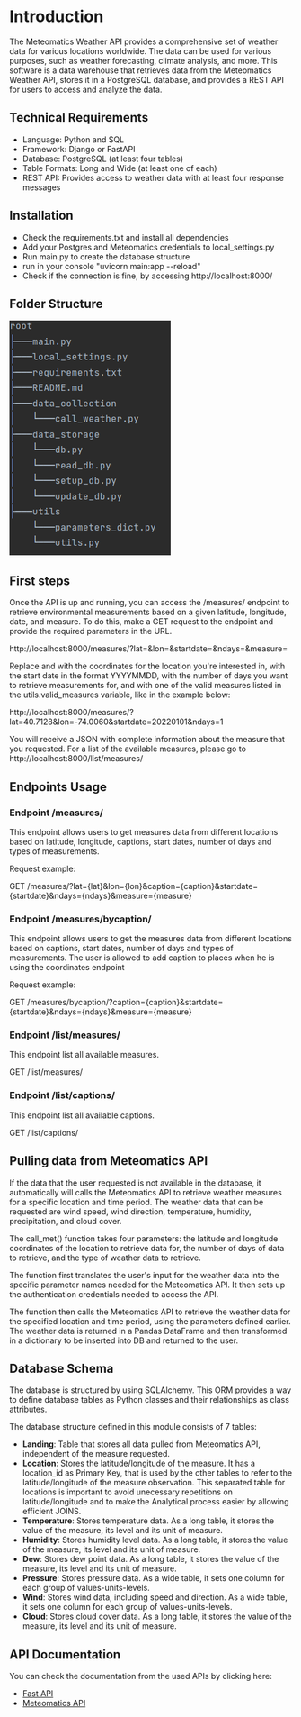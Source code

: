 # Introduction
The Meteomatics Weather API provides a comprehensive set of weather data for various locations worldwide. The data can be used for various purposes, such as weather forecasting, climate analysis, and more. This software is a data warehouse that retrieves data from the Meteomatics Weather API, stores it in a PostgreSQL database, and provides a REST API for users to access and analyze the data.

## Technical Requirements
* Language: Python and SQL
* Framework: Django or FastAPI
* Database: PostgreSQL (at least four tables)
* Table Formats: Long and Wide (at least one of each)
* REST API: Provides access to weather data with at least four response messages

## Installation
* Check the requirements.txt and install all dependencies
* Add your Postgres and Meteomatics credentials to local_settings.py 
* Run main.py to create the database structure
* run in your console "uvicorn main:app --reload"
* Check if the connection is fine, by accessing http://localhost:8000/

## Folder Structure
![img.png](img.png)

## First steps
Once the API is up and running, you can access the /measures/ endpoint to retrieve environmental measurements based on a given latitude, longitude, date, and measure. To do this, make a GET request to the endpoint and provide the required parameters in the URL.

http://localhost:8000/measures/?lat=<latitude>&lon=<longitude>&startdate=<startdate>&ndays=<number of days>&measure=<measure>

Replace <latitude> and <longitude> with the coordinates for the location you're interested in, <startdate> with the start date in the format YYYYMMDD, <number of days> with the number of days you want to retrieve measurements for, and <measure> with one of the valid measures listed in the utils.valid_measures variable, like in the example below:

http://localhost:8000/measures/?lat=40.7128&lon=-74.0060&startdate=20220101&ndays=1

You will receive a JSON with complete information about the measure that you requested. For a list of the available measures, please go to http://localhost:8000/list/measures/

## Endpoints Usage

### Endpoint /measures/
This endpoint allows users to get measures data from different locations based on latitude, longitude, captions, start dates, number of days and types of measurements.

Request example:

GET /measures/?lat={lat}&lon={lon}&caption={caption}&startdate={startdate}&ndays={ndays}&measure={measure}


### Endpoint /measures/bycaption/
This endpoint allows users to get the measures data from different locations based on captions, start dates, number of days and types of measurements. The user is allowed to add caption to places when he is using the coordinates endpoint

Request example:

GET /measures/bycaption/?caption={caption}&startdate={startdate}&ndays={ndays}&measure={measure}

### Endpoint /list/measures/
This endpoint list all available measures.

GET /list/measures/

### Endpoint /list/captions/
This endpoint list all available captions.

GET /list/captions/


## Pulling data from Meteomatics API
If the data that the user requested is not available in the database, it automatically will calls the Meteomatics API to retrieve weather measures for a specific location and time period. The weather data that can be requested are wind speed, wind direction, temperature, humidity, precipitation, and cloud cover.

The call_met() function takes four parameters: the latitude and longitude coordinates of the location to retrieve data for, the number of days of data to retrieve, and the type of weather data to retrieve.

The function first translates the user's input for the weather data into the specific parameter names needed for the Meteomatics API. It then sets up the authentication credentials needed to access the API.

The function then calls the Meteomatics API to retrieve the weather data for the specified location and time period, using the parameters defined earlier. The weather data is returned in a Pandas DataFrame and then transformed in a dictionary to be inserted into DB and returned to the user.

## Database Schema
The database is structured by using SQLAlchemy. This ORM provides a way to define database tables as Python classes and their relationships as class attributes.

The database structure defined in this module consists of 7 tables:
* **Landing**: Table that stores all data pulled from Meteomatics API, independent of the measure requested.
* **Location**: Stores the latitude/longitude of the measure. It has a location_id as Primary Key, that is used by the other tables to refer to the latitude/longitude of the measure observation. This separated table for locations is important to avoid unecessary repetitions on latitude/longitude and to make the Analytical process easier by allowing efficient JOINS.
* **Temperature**: Stores temperature data. As a long table, it stores the value of the measure, its level and its unit of measure.
* **Humidity**: Stores humidity level data. As a long table, it stores the value of the measure, its level and its unit of measure.
* **Dew**: Stores dew point data. As a long table, it stores the value of the measure, its level and its unit of measure.
* **Pressure**: Stores pressure data. As a wide table, it sets one column for each group of values-units-levels.
* **Wind**: Stores wind data, including speed and direction. As a wide table, it sets one column for each group of values-units-levels.
* **Cloud**: Stores cloud cover data. As a long table, it stores the value of the measure, its level and its unit of measure.

## API Documentation

You can check the documentation from the used APIs by clicking here:
* [Fast API](https://fastapi.tiangolo.com/)
* [Meteomatics API](https://www.meteomatics.com/en/weather-api/#api-documentation)